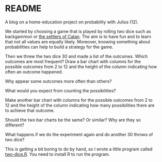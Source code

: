 # README

A blog on a home-education project on probability with Julius (12).

We started by choosing a game that is played by rolling two dice such as backgammon or [the settlers of Catan](https://en.wikipedia.org/wiki/Catan). The aim is to have fun and to learn that not all values are equally likely. Moreover, knowing something about probabilities can help to build a strategy for the game.

Then we threw the two dice 30 and made a list of the outcomes. Which outcomes are most frequent? Draw a bar chart with columns for the possible outcomes from 2 to 12 and the height of the column indicating how often an outcome happened.

Why appear some outcomes more often than others?

What would you expect from counting the possibilities?

Make another bar chart with columns for the possible outcomes from 2 to 12 and the height of the column indicating how many possibilities there are to achieve that outcome.

Should the two bar charts be the same? Or similar? Why are they so different?

What happens if we do the experiment again and do another 30 throws of two dice?

This is getting a bit boring to do by hand, so I wrote a little program called [two-dice.R](). You need to install R to run the program.




